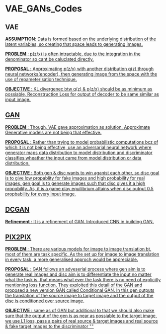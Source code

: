 # VAE_GANs_Codes

## VAE

<u>**<u>ASSUMPTION<u/>**<u/>: Data is formed based on the underlying distribution of the latent variables, so creating that space leads to generating images.

<u>**PROBLEM**<u/> : p(z/x) is often intractable, due to the integration in the denominator so cant be caluclated directly. 

<u>**PROPOSAL**<u/> : Approximating p(z/x) with another distribution q(z) through neural networks(encoder), then generating image from the space with the use of repameterisation technique.

<u>**OBJECTIVE**<u/> : KL divergenec btw q(z) & p(z/x) should be as minimum as possiable, Reconstruction Loss for output of decoder to be same similar as input image.


## GAN

**PROBLEM** : Though, VAE gave approximation as solution. Approximate Generative models are not being that effective.

**PROPOSAL** : Rather than trying to model probabilistic computations bcz of which it is not being effective, use an adversarial neural network where generator maps data distribution to model distribution and discriminator classifies wheather the input came from model distribution or data distribution.

**OBJECTIVE** : Both gen & disc wants to win aganist each other, so disc goal is to give low propablity for fake images and high probability for real images, gen goal is to generate images such that disc gives it a high propobility. As, it is a game play equilibrium attains when disc output 0.5 propbability for every input image.

## DCGAN

**Refinement** : It is a refinement of GAN. Introduced CNN in building GAN.

## PIX2PIX

**PROBLEM** : There are various models for image to image translation bt, most of them are task specific. As the set up for image to image translation in every task, a more generalised approch would be appreciable.

**PROPOSAL** : GAN follows an adveserial process where gen aim is to generate real images and disc aim is to differentiate the input no matter what the task is, that means what ever the task there is no need of explicitly mentioning loss function. They exploited this detail of the GAN and proposed a new version GAN called Conditional GAN. In this gen outputs the translation of the source image to target image and the output of the disc is conditioned over source image.

**OBJECTIVE** : same as of GAN but additional to that we should also make sure that the output of the gen is as near as possiable to the target image, we use L1 loss, pass a pairs of real source & target images and real source & fake target images to the discriminator
""

